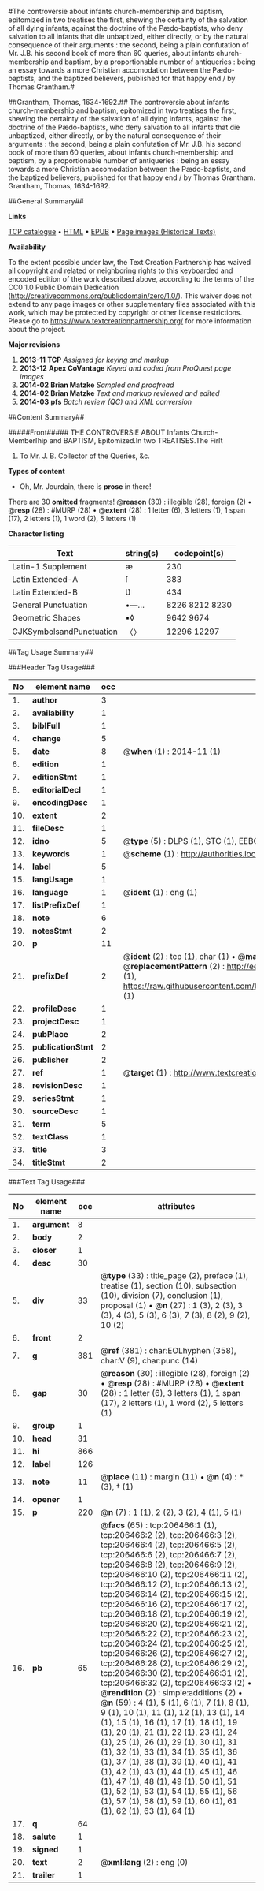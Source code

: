 #The controversie about infants church-membership and baptism, epitomized in two treatises the first, shewing the certainty of the salvation of all dying infants, against the doctrine of the Pædo-baptists, who deny salvation to all infants that die unbaptized, either directly, or by the natural consequence of their arguments : the second, being a plain confutation of Mr. J.B. his second book of more than 60 queries, about infants church-membership and baptism, by a proportionable number of antiqueries : being an essay towards a more Christian accomodation between the Pædo-baptists, and the baptized believers, published for that happy end / by Thomas Grantham.#

##Grantham, Thomas, 1634-1692.##
The controversie about infants church-membership and baptism, epitomized in two treatises the first, shewing the certainty of the salvation of all dying infants, against the doctrine of the Pædo-baptists, who deny salvation to all infants that die unbaptized, either directly, or by the natural consequence of their arguments : the second, being a plain confutation of Mr. J.B. his second book of more than 60 queries, about infants church-membership and baptism, by a proportionable number of antiqueries : being an essay towards a more Christian accomodation between the Pædo-baptists, and the baptized believers, published for that happy end / by Thomas Grantham.
Grantham, Thomas, 1634-1692.

##General Summary##

**Links**

[TCP catalogue](http://www.ota.ox.ac.uk/tcp/)  • 
[HTML](http://tei.it.ox.ac.uk/tcp/Texts-HTML/free/B23/B23662.html)  • 
[EPUB](http://tei.it.ox.ac.uk/tcp/Texts-EPUB/free/B23/B23662.epub) • 
[Page images (Historical Texts)](https://historicaltexts.jisc.ac.uk/eebo-18409246e)

**Availability**

To the extent possible under law, the Text Creation Partnership has waived all copyright and related or neighboring rights to this keyboarded and encoded edition of the work described above, according to the terms of the CC0 1.0 Public Domain Dedication (http://creativecommons.org/publicdomain/zero/1.0/). This waiver does not extend to any page images or other supplementary files associated with this work, which may be protected by copyright or other license restrictions. Please go to https://www.textcreationpartnership.org/ for more information about the project.

**Major revisions**

1. __2013-11__ __TCP__ *Assigned for keying and markup*
1. __2013-12__ __Apex CoVantage__ *Keyed and coded from ProQuest page images*
1. __2014-02__ __Brian Matzke__ *Sampled and proofread*
1. __2014-02__ __Brian Matzke__ *Text and markup reviewed and edited*
1. __2014-03__ __pfs__ *Batch review (QC) and XML conversion*

##Content Summary##

#####Front#####
 THE CONTROVERSIE ABOUT Infants Church-Memberſhip and BAPTISM, Epitomized.In two TREATISES.The Firſt
1. To Mr. J. B. Collector of the Queries, &c.

**Types of content**

  * Oh, Mr. Jourdain, there is **prose** in there!

There are 30 **omitted** fragments! 
 @__reason__ (30) : illegible (28), foreign (2)  •  @__resp__ (28) : #MURP (28)  •  @__extent__ (28) : 1 letter (6), 3 letters (1), 1 span (17), 2 letters (1), 1 word (2), 5 letters (1)

**Character listing**


|Text|string(s)|codepoint(s)|
|---|---|---|
|Latin-1 Supplement|æ|230|
|Latin Extended-A|ſ|383|
|Latin Extended-B|Ʋ|434|
|General Punctuation|•—…|8226 8212 8230|
|Geometric Shapes|▪◊|9642 9674|
|CJKSymbolsandPunctuation|〈〉|12296 12297|

##Tag Usage Summary##

###Header Tag Usage###

|No|element name|occ|attributes|
|---|---|---|---|
|1.|__author__|3||
|2.|__availability__|1||
|3.|__biblFull__|1||
|4.|__change__|5||
|5.|__date__|8| @__when__ (1) : 2014-11 (1)|
|6.|__edition__|1||
|7.|__editionStmt__|1||
|8.|__editorialDecl__|1||
|9.|__encodingDesc__|1||
|10.|__extent__|2||
|11.|__fileDesc__|1||
|12.|__idno__|5| @__type__ (5) : DLPS (1), STC (1), EEBO-CITATION (1), OCLC (1), VID (1)|
|13.|__keywords__|1| @__scheme__ (1) : http://authorities.loc.gov/ (1)|
|14.|__label__|5||
|15.|__langUsage__|1||
|16.|__language__|1| @__ident__ (1) : eng (1)|
|17.|__listPrefixDef__|1||
|18.|__note__|6||
|19.|__notesStmt__|2||
|20.|__p__|11||
|21.|__prefixDef__|2| @__ident__ (2) : tcp (1), char (1)  •  @__matchPattern__ (2) : ([0-9\-]+):([0-9IVX]+) (1), (.+) (1)  •  @__replacementPattern__ (2) : http://eebo.chadwyck.com/downloadtiff?vid=$1&page=$2 (1), https://raw.githubusercontent.com/textcreationpartnership/Texts/master/tcpchars.xml#$1 (1)|
|22.|__profileDesc__|1||
|23.|__projectDesc__|1||
|24.|__pubPlace__|2||
|25.|__publicationStmt__|2||
|26.|__publisher__|2||
|27.|__ref__|1| @__target__ (1) : http://www.textcreationpartnership.org/docs/. (1)|
|28.|__revisionDesc__|1||
|29.|__seriesStmt__|1||
|30.|__sourceDesc__|1||
|31.|__term__|5||
|32.|__textClass__|1||
|33.|__title__|3||
|34.|__titleStmt__|2||


###Text Tag Usage###

|No|element name|occ|attributes|
|---|---|---|---|
|1.|__argument__|8||
|2.|__body__|2||
|3.|__closer__|1||
|4.|__desc__|30||
|5.|__div__|33| @__type__ (33) : title_page (2), preface (1), treatise (1), section (10), subsection (10), division (7), conclusion (1), proposal (1)  •  @__n__ (27) : 1 (3), 2 (3), 3 (3), 4 (3), 5 (3), 6 (3), 7 (3), 8 (2), 9 (2), 10 (2)|
|6.|__front__|2||
|7.|__g__|381| @__ref__ (381) : char:EOLhyphen (358), char:V (9), char:punc (14)|
|8.|__gap__|30| @__reason__ (30) : illegible (28), foreign (2)  •  @__resp__ (28) : #MURP (28)  •  @__extent__ (28) : 1 letter (6), 3 letters (1), 1 span (17), 2 letters (1), 1 word (2), 5 letters (1)|
|9.|__group__|1||
|10.|__head__|31||
|11.|__hi__|866||
|12.|__label__|126||
|13.|__note__|11| @__place__ (11) : margin (11)  •  @__n__ (4) : * (3), † (1)|
|14.|__opener__|1||
|15.|__p__|220| @__n__ (7) : 1 (1), 2 (2), 3 (2), 4 (1), 5 (1)|
|16.|__pb__|65| @__facs__ (65) : tcp:206466:1 (1), tcp:206466:2 (2), tcp:206466:3 (2), tcp:206466:4 (2), tcp:206466:5 (2), tcp:206466:6 (2), tcp:206466:7 (2), tcp:206466:8 (2), tcp:206466:9 (2), tcp:206466:10 (2), tcp:206466:11 (2), tcp:206466:12 (2), tcp:206466:13 (2), tcp:206466:14 (2), tcp:206466:15 (2), tcp:206466:16 (2), tcp:206466:17 (2), tcp:206466:18 (2), tcp:206466:19 (2), tcp:206466:20 (2), tcp:206466:21 (2), tcp:206466:22 (2), tcp:206466:23 (2), tcp:206466:24 (2), tcp:206466:25 (2), tcp:206466:26 (2), tcp:206466:27 (2), tcp:206466:28 (2), tcp:206466:29 (2), tcp:206466:30 (2), tcp:206466:31 (2), tcp:206466:32 (2), tcp:206466:33 (2)  •  @__rendition__ (2) : simple:additions (2)  •  @__n__ (59) : 4 (1), 5 (1), 6 (1), 7 (1), 8 (1), 9 (1), 10 (1), 11 (1), 12 (1), 13 (1), 14 (1), 15 (1), 16 (1), 17 (1), 18 (1), 19 (1), 20 (1), 21 (1), 22 (1), 23 (1), 24 (1), 25 (1), 26 (1), 29 (1), 30 (1), 31 (1), 32 (1), 33 (1), 34 (1), 35 (1), 36 (1), 37 (1), 38 (1), 39 (1), 40 (1), 41 (1), 42 (1), 43 (1), 44 (1), 45 (1), 46 (1), 47 (1), 48 (1), 49 (1), 50 (1), 51 (1), 52 (1), 53 (1), 54 (1), 55 (1), 56 (1), 57 (1), 58 (1), 59 (1), 60 (1), 61 (1), 62 (1), 63 (1), 64 (1)|
|17.|__q__|64||
|18.|__salute__|1||
|19.|__signed__|1||
|20.|__text__|2| @__xml:lang__ (2) : eng (0)|
|21.|__trailer__|1||
